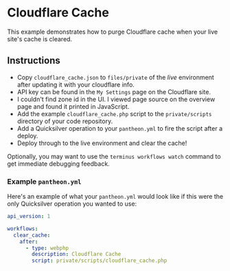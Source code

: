 # Cloudflare Cache #

This example demonstrates how to purge Cloudflare cache when your live site's cache is cleared.

## Instructions ##

- Copy `cloudflare_cache.json` to `files/private` of the *live* environment after updating it with your cloudflare info.
 - API key can be found in the `My Settings` page on the Cloudflare site.
 - I couldn't find zone id in the UI. I viewed page source on the overview page and found it printed in JavaScript.
- Add the example `cloudflare_cache.php` script to the `private/scripts` directory of your code repository.
- Add a Quicksilver operation to your `pantheon.yml` to fire the script after a deploy.
- Deploy through to the live environment and clear the cache!

Optionally, you may want to use the `terminus workflows watch` command to get immediate debugging feedback.

### Example `pantheon.yml` ###

Here's an example of what your `pantheon.yml` would look like if this were the only Quicksilver operation you wanted to use:

```yaml
api_version: 1

workflows:
  clear_cache:
    after:
      - type: webphp
        description: Cloudflare Cache
        script: private/scripts/cloudflare_cache.php
```
